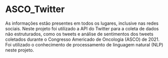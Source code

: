 # ASCO_Twitter
As informações estão presentes em todos os lugares, inclusive nas redes sociais. Neste projeto foi utilizado a API do Twitter para a coleta de dados não estruturados, como os tweets e análise de sentimentos dos tweets coletados durante o Congresso Americado de Oncologia (ASCO) de 2021. Foi utilizado o conhecimento de processamento de linguagem natural (NLP) neste projeto.
